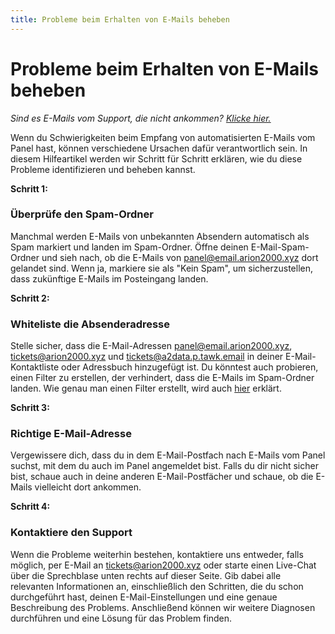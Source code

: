 ```yaml
---
title: Probleme beim Erhalten von E-Mails beheben
---
```


# Probleme beim Erhalten von E-Mails beheben

*Sind es E-Mails vom Support, die nicht ankommen? [Klicke hier.](https://arion2000.tawk.help/article/64be6e3954d1b209d02369c2)*

Wenn du Schwierigkeiten beim Empfang von automatisierten E-Mails vom Panel hast, können verschiedene Ursachen dafür verantwortlich sein. In diesem Hilfeartikel werden wir Schritt für Schritt erklären, wie du diese Probleme identifizieren und beheben kannst.

**Schritt 1:**

### Überprüfe den Spam-Ordner

Manchmal werden E-Mails von unbekannten Absendern automatisch als Spam markiert und landen im Spam-Ordner. Öffne deinen E-Mail-Spam-Ordner und sieh nach, ob die E-Mails von panel@email.arion2000.xyz dort gelandet sind. Wenn ja, markiere sie als "Kein Spam", um sicherzustellen, dass zukünftige E-Mails im Posteingang landen.

**Schritt 2:**

### Whiteliste die Absenderadresse

Stelle sicher, dass die E-Mail-Adressen panel@email.arion2000.xyz, tickets@arion2000.xyz und tickets@a2data.p.tawk.email in deiner E-Mail-Kontaktliste oder Adressbuch hinzugefügt ist. Du könntest auch probieren, einen Filter zu erstellen, der verhindert, dass die E-Mails im Spam-Ordner landen. Wie genau man einen Filter erstellt, wird auch [hier](https://arion2000.tawk.help/article/64be6e3954d1b209d02369c2) erklärt.

**Schritt 3:**

### Richtige E-Mail-Adresse

Vergewissere dich, dass du in dem E-Mail-Postfach nach E-Mails vom Panel suchst, mit dem du auch im Panel angemeldet bist. Falls du dir nicht sicher bist, schaue auch in deine anderen E-Mail-Postfächer und schaue, ob die E-Mails vielleicht dort ankommen.

**Schritt 4:**

### Kontaktiere den Support

Wenn die Probleme weiterhin bestehen, kontaktiere uns entweder, falls möglich, per E-Mail an tickets@arion2000.xyz oder starte einen Live-Chat über die Sprechblase unten rechts auf dieser Seite. Gib dabei alle relevanten Informationen an, einschließlich den Schritten, die du schon durchgeführt hast, deinen E-Mail-Einstellungen und eine genaue Beschreibung des Problems. Anschließend können wir weitere Diagnosen durchführen und eine Lösung für das Problem finden.
